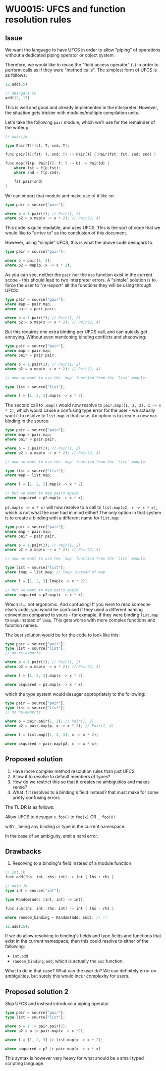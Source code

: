# WU0015: UFCS and function resolution rules

## Issue

We want the language to have UFCS in order to allow "piping" of operations without a dedicated piping operator or object system.

Therefore, we would like to reuse the "field access operator" (`.`) in order to perform calls as if they were "method calls". The simplest form of UFCS is as follows:

```rust
12.add(15)

// desugars to
add(12, 15)
```

This is well and good and already implemented in the interpreter. However, the situation gets trickier with modules/multiple compilation units.

Let's take the following `pair` module, which we'll use for the remainder of the writeup.

```rust
// pair.jk

type Pair[T](fst: T, snd: T);

func pair[T](fst: T, snd: T) -> Pair[T] { Pair(fst: fst, snd: snd) }

func map[T](p: Pair[T], f: T -> U) -> Pair[U] {
    where fst = f(p.fst);
    where snd = f(p.snd);

    fst.pair(snd)
}
```

We can import that module and make use of it like so:

```rust
type pair = source["pair"];

where p = 1.pair(2); // Pair(1, 2)
where p2 = p.map(x -> x * 2); // Pair(2, 4)
```

This code is quite readable, and uses UFCS. This is the sort of code that we would like to "arrive to" as the conclusion of this document.

However, using "simple" UFCS, this is what the above code desugars to:

```rust
type pair = source["pair"];

where p = pair(1, 2);
where p2 = map(p, x -> x * 2);
```

As you can see, neither the `pair` nor the `map` function exist in the current scope - this
should lead to two interpreter errors. A "simple" solution is to force the user to "re-export"
all the functions they will be using through UFCS:

```rust
type pair = source["pair"];
where map = pair.map;
where pair = pair.pair;

where p = 1.pair(2); // Pair(1, 2)
where p2 = p.map(x -> x * 2); // Pair(2, 4)
```

But this requires one extra binding per UFCS call, and can quickly get annoying. Without even mentioning binding conflicts and shadowing:

```rust
type pair = source["pair"];
where map = pair.map;
where pair = pair.pair;

where p = 1.pair(2); // Pair(1, 2)
where p2 = p.map(x -> x * 2); // Pair(2, 4)

// now we want to use the `map` function from the `list` module:

type list = source["list"];

where l = [1, 2, 3].map(x -> x * 2);
```

The second call to `.map()` would now resolve to `pair.map([1, 2, 3], x -> x * 2)`, which would cause a confusing type error for the user - we actually want it to resolve to `list.map` in that case.
An option is to create a new `map` binding in the source:


```rust
type pair = source["pair"];
where map = pair.map;
where pair = pair.pair;

where p = 1.pair(2); // Pair(1, 2)
where p2 = p.map(x -> x * 2); // Pair(2, 4)

// now we want to use the `map` function from the `list` module:

type list = source["list"];
where map = list.map;

where l = [1, 2, 3].map(x -> x * 2);

// but we want to map pairs again
where psquared = p2.map(x -> x * x);
```

`p2.map(x -> x * x)` will now resolve to a call to `list.map(p2, x -> x * x)`, which is not what the user had in mind either! The only option in that system is to create a binding with a different name for `list.map`:

```rust
type pair = source["pair"];
where map = pair.map;
where pair = pair.pair;

where p = 1.pair(2); // Pair(1, 2)
where p2 = p.map(x -> x * 2); // Pair(2, 4)

// now we want to use the `map` function from the `list` module:

type list = source["list"];
where lmap = list.map; // lmap instead of map

where l = [1, 2, 3].lmap(x -> x * 2);

// but we want to map pairs again
where psquared = p2.map(x -> x * x);
```

Which is... not ergonomic. And confusing! If you were to read someone else's code, you would be confused if they used a different naming convention compared to yours - for exmaple, if they were binding `list.map` to `mapL` instead of `lmap`. This gets worse with more complex functions and function names.

The best solution would be for the code to look like this:

```rust
type pair = source["pair"];
type list = source["list"];
// no re-exports

where p = 1.pair(2); // Pair(1, 2)
where p2 = p.map(x -> x * 2); // Pair(2, 4)

where l = [1, 2, 3].map(x -> x * 2);

where psquared = p2.map(x -> x * x);
```

which the type system would desugar appropriately to the following:

```rust
type pair = source["pair"];
type list = source["list"];
// no re-exports

where p = pair.pair(1, 2); // Pair(1, 2)
where p2 = pair.map(p, x -> x * 2); // Pair(2, 4)

where l = list.map([1, 2, 3], x -> x * 2);

where psquared = pair.map(p2, x -> x * x);
```

## Proposed solution

1. Have more complex method resolution rules than just UFCS
2. Allow it to resolve to default members of types?
  1. How do we restrict this so that it creates no ambiguities and makes sense?
  2. What if it resolves to a binding's field instead? that must make for some pretty confusing errors

The TL;DR is as follows:

Allow UFCS to desugar `x.foo()` to `foo(x)` OR `_.foo(x)`

with `_` being any binding or type in the current namespace.

In the case of an ambiguity, emit a hard error.

## Drawbacks

1. Resolving to a binding's field instead of a module function

```rust
// int.jk
func add(lhs: int, rhs: int) -> int { lhs + rhs }

// main.jk
type int = source["int"];

type Random(add: (int, int) -> int);

func sub(lhs: int, rhs: int) -> int { lhs - rhs }

where random_binding = Random(add: sub); // !!

12.add(15);
```

If we do allow resolving to binding's fields and type fields and functions that exist in the current namespace, then this could resolve to either of the following:

- `int.add`
- `random_binding.add`, which is actually the `sub` function.

What to do in that case? What can the user do? We can definitely error on ambiguities, but surely this would incur complexity for users.

## Proposed solution 2

Skip UFCS and instead introduce a piping operator.

```rust
type pair = source["pair"];
type list = source["list"];

where p = 1 |> pair.pair(2);
where p2 = p |> pair.map(x -> x *2);

where l = [1, 2, 3] |> list.map(x -> x * 2);

where psquared = p2 |> pair.map(x -> x * x)
```

This syntax is however very heavy for what should be a small typed scripting language.